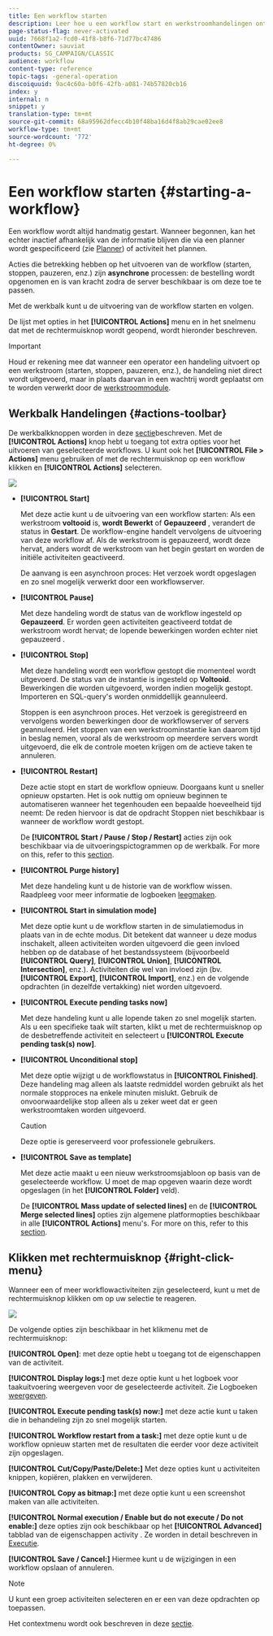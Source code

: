 ```yaml
---
title: Een workflow starten
description: Leer hoe u een workflow start en werkstroomhandelingen ontdekt op de werkbalk en met de rechtermuisknop op het menu klikt.
page-status-flag: never-activated
uuid: 7668f1a2-fcd0-41f8-b8f6-71d77bc47486
contentOwner: sauviat
products: SG_CAMPAIGN/CLASSIC
audience: workflow
content-type: reference
topic-tags: -general-operation
discoiquuid: 9ac4c60a-b0f6-42fb-a081-74b57820cb16
index: y
internal: n
snippet: y
translation-type: tm+mt
source-git-commit: 68a95962dfecc4b10f48ba16d4f8ab29cae02ee8
workflow-type: tm+mt
source-wordcount: '772'
ht-degree: 0%

---
```



# Een workflow starten {#starting-a-workflow}

Een workflow wordt altijd handmatig gestart. Wanneer begonnen, kan het echter inactief afhankelijk van de informatie blijven die via een planner wordt gespecificeerd (zie [Planner](../../workflow/using/scheduler.md)) of activiteit het plannen.

Acties die betrekking hebben op het uitvoeren van de workflow (starten, stoppen, pauzeren, enz.) zijn **asynchrone** processen: de bestelling wordt opgenomen en is van kracht zodra de server beschikbaar is om deze toe te passen.

Met de werkbalk kunt u de uitvoering van de workflow starten en volgen.

De lijst met opties in het **[!UICONTROL Actions]** menu en in het snelmenu dat met de rechtermuisknop wordt geopend, wordt hieronder beschreven.

>[!IMPORTANT]
>
>Houd er rekening mee dat wanneer een operator een handeling uitvoert op een werkstroom (starten, stoppen, pauzeren, enz.), de handeling niet direct wordt uitgevoerd, maar in plaats daarvan in een wachtrij wordt geplaatst om te worden verwerkt door de [werkstroommodule](../../workflow/using/architecture.md).

## Werkbalk Handelingen {#actions-toolbar}

De werkbalkknoppen worden in deze [sectie](../../campaign/using/marketing-campaign-deliveries.md#building-the-main-target-in-a-workflow)beschreven. Met de **[!UICONTROL Actions]** knop hebt u toegang tot extra opties voor het uitvoeren van geselecteerde workflows. U kunt ook het **[!UICONTROL File > Actions]** menu gebruiken of met de rechtermuisknop op een workflow klikken en **[!UICONTROL Actions]** selecteren.

![](assets/purge_historique.png)

* **[!UICONTROL Start]**

   Met deze actie kunt u de uitvoering van een workflow starten: Als een werkstroom **voltooid** is, **wordt Bewerkt** of **Gepauzeerd** , verandert de status in **Gestart**. De workflow-engine handelt vervolgens de uitvoering van deze workflow af. Als de werkstroom is gepauzeerd, wordt deze hervat, anders wordt de werkstroom van het begin gestart en worden de initiële activiteiten geactiveerd.

   De aanvang is een asynchroon proces: Het verzoek wordt opgeslagen en zo snel mogelijk verwerkt door een workflowserver.

* **[!UICONTROL Pause]**

   Met deze handeling wordt de status van de workflow ingesteld op **Gepauzeerd**. Er worden geen activiteiten geactiveerd totdat de werkstroom wordt hervat; de lopende bewerkingen worden echter niet gepauzeerd .

* **[!UICONTROL Stop]**

   Met deze handeling wordt een workflow gestopt die momenteel wordt uitgevoerd. De status van de instantie is ingesteld op **Voltooid**. Bewerkingen die worden uitgevoerd, worden indien mogelijk gestopt. Importeren en SQL-query&#39;s worden onmiddellijk geannuleerd.

   Stoppen is een asynchroon proces. Het verzoek is geregistreerd en vervolgens worden bewerkingen door de workflowserver of servers geannuleerd. Het stoppen van een werkstroominstantie kan daarom tijd in beslag nemen, vooral als de werkstroom op meerdere servers wordt uitgevoerd, die elk de controle moeten krijgen om de actieve taken te annuleren.

* **[!UICONTROL Restart]**

   Deze actie stopt en start de workflow opnieuw. Doorgaans kunt u sneller opnieuw opstarten. Het is ook nuttig om opnieuw beginnen te automatiseren wanneer het tegenhouden een bepaalde hoeveelheid tijd neemt: De reden hiervoor is dat de opdracht Stoppen niet beschikbaar is wanneer de workflow wordt gestopt.

   De **[!UICONTROL Start / Pause / Stop / Restart]** acties zijn ook beschikbaar via de uitvoeringspictogrammen op de werkbalk. For more on this, refer to this [section](../../campaign/using/marketing-campaign-deliveries.md#creating-a-targeting-workflow).

* **[!UICONTROL Purge history]**

   Met deze handeling kunt u de historie van de workflow wissen. Raadpleeg voor meer informatie de logboeken [leegmaken](../../workflow/using/monitoring-workflow-execution.md#purging-the-logs).

* **[!UICONTROL Start in simulation mode]**

   Met deze optie kunt u de workflow starten in de simulatiemodus in plaats van in de echte modus. Dit betekent dat wanneer u deze modus inschakelt, alleen activiteiten worden uitgevoerd die geen invloed hebben op de database of het bestandssysteem (bijvoorbeeld **[!UICONTROL Query]**, **[!UICONTROL Union]**, **[!UICONTROL Intersection]**, enz.). Activiteiten die wel van invloed zijn (bv. **[!UICONTROL Export]**, **[!UICONTROL Import]**, enz.) en de volgende opdrachten (in dezelfde vertakking) niet worden uitgevoerd.

* **[!UICONTROL Execute pending tasks now]**

   Met deze handeling kunt u alle lopende taken zo snel mogelijk starten. Als u een specifieke taak wilt starten, klikt u met de rechtermuisknop op de desbetreffende activiteit en selecteert u **[!UICONTROL Execute pending task(s) now]**.

* **[!UICONTROL Unconditional stop]**

   Met deze optie wijzigt u de workflowstatus in **[!UICONTROL Finished]**. Deze handeling mag alleen als laatste redmiddel worden gebruikt als het normale stopproces na enkele minuten mislukt. Gebruik de onvoorwaardelijke stop alleen als u zeker weet dat er geen werkstroomtaken worden uitgevoerd.

   >[!CAUTION]
   >
   >Deze optie is gereserveerd voor professionele gebruikers.

* **[!UICONTROL Save as template]**

   Met deze actie maakt u een nieuw werkstroomsjabloon op basis van de geselecteerde workflow. U moet de map opgeven waarin deze wordt opgeslagen (in het **[!UICONTROL Folder]** veld).

   De **[!UICONTROL Mass update of selected lines]** en de **[!UICONTROL Merge selected lines]** opties zijn algemene platformopties beschikbaar in alle **[!UICONTROL Actions]** menu&#39;s. For more on this, refer to this [section](../../platform/using/updating-data.md).

## Klikken met rechtermuisknop {#right-click-menu}

Wanneer een of meer workflowactiviteiten zijn geselecteerd, kunt u met de rechtermuisknop klikken om op uw selectie te reageren.

![](assets/contextual_menu.png)

De volgende opties zijn beschikbaar in het klikmenu met de rechtermuisknop:

**[!UICONTROL Open]**: met deze optie hebt u toegang tot de eigenschappen van de activiteit.

**[!UICONTROL Display logs:]** met deze optie kunt u het logboek voor taakuitvoering weergeven voor de geselecteerde activiteit. Zie Logboeken [weergeven](../../workflow/using/monitoring-workflow-execution.md#displaying-logs).

**[!UICONTROL Execute pending task(s) now:]** met deze actie kunt u taken die in behandeling zijn zo snel mogelijk starten.

**[!UICONTROL Workflow restart from a task:]** met deze optie kunt u de workflow opnieuw starten met de resultaten die eerder voor deze activiteit zijn opgeslagen.

**[!UICONTROL Cut/Copy/Paste/Delete:]** Met deze opties kunt u activiteiten knippen, kopiëren, plakken en verwijderen.

**[!UICONTROL Copy as bitmap:]** met deze optie kunt u een screenshot maken van alle activiteiten.

**[!UICONTROL Normal execution / Enable but do not execute / Do not enable:]** deze opties zijn ook beschikbaar op het **[!UICONTROL Advanced]** tabblad van de eigenschappen activity . Ze worden in detail beschreven in [Executie](../../workflow/using/advanced-parameters.md#execution).

**[!UICONTROL Save / Cancel:]** Hiermee kunt u de wijzigingen in een workflow opslaan of annuleren.

>[!NOTE]
>
>U kunt een groep activiteiten selecteren en er een van deze opdrachten op toepassen.

Het contextmenu wordt ook beschreven in deze [sectie](../../campaign/using/marketing-campaign-deliveries.md#executing-a-workflow).
